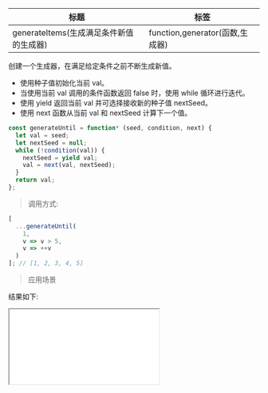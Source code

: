 | 标题                                    | 标签                            |
| --------------------------------------- | ------------------------------- |
| generateItems(生成满足条件新值的生成器) | function,generator(函数,生成器) |

创建一个生成器，在满足给定条件之前不断生成新值。

- 使用种子值初始化当前 val。
- 当使用当前 val 调用的条件函数返回 false 时，使用 while 循环进行迭代。
- 使用 yield 返回当前 val 并可选择接收新的种子值 nextSeed。
- 使用 next 函数从当前 val 和 nextSeed 计算下一个值。

```js
const generateUntil = function* (seed, condition, next) {
  let val = seed;
  let nextSeed = null;
  while (!condition(val)) {
    nextSeed = yield val;
    val = next(val, nextSeed);
  }
  return val;
};
```

> 调用方式:

```js
[
  ...generateUntil(
    1,
    v => v > 5,
    v => ++v
  )
]; // [1, 2, 3, 4, 5]
```

> 应用场景

<div class="code-editor" data-url="codes/javascript/html/generateUntil.html" data-language="html"></div>

结果如下:

<iframe src="codes/javascript/html/generateUntil.html"></iframe>
